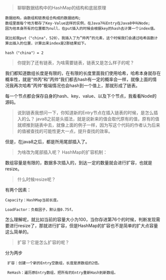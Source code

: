 > 聊聊数据结构中的HashMap的结构和底层原理

```
数据结构，由数组和链表组合构成的数据结构;
数组里面每个地方都存了Key-Value这样的实例，在Java7叫Entry在Java8中叫Node;
因为他本身所有的位置都为null，在put插入的时候会根据key的hash去计算一个index值。

就比如我put（"china"，520），我插入了为”帅丙“的元素，这个时候我们会通过哈希函数计算出插入的位置，计算出来index是2那结果如下。

hash（"china"）= 2

```
> 你提到了还有链表，为啥需要链表，链表又是怎么样子的呢？

我们都知道数组长度是有限的，在有限的长度里面我们使用哈希，哈希本身就存在概率性，就是”帅丙“和”丙帅“我们都去hash有一定的概率会一样，就像上面的情况我再次哈希”丙帅“极端情况也会hash到一个值上，那就形成了链表。

每一个节点都会保存自身的hash、key、value、以及下个节点，我看看Node的源码。
>说到链表我想问一下，你知道新的Entry节点在插入链表的时候，是怎么插入的么？
java8之前是头插法，就是说新来的值会取代原有的值，原有的值就顺推到链表中去，就像上面的例子一样，因为写这个代码的作者认为后来的值被查找的可能性更大一点，提升查找的效率。

但是，在java8之后，都是所用尾部插入了。
>为啥改为尾部插入呢？
HashMap的扩容机制：

数组容量是有限的，数据多次插入的，到达一定的数量就会进行扩容，也就是resize。

>什么时候resize呢？

有两个因素：     

```
Capacity：HashMap当前长度。

LoadFactor：负载因子，默认值0.75f。
```
怎么理解呢，就比如当前的容量大小为100，当你存进第76个的时候，判断发现需要进行resize了，那就进行扩容，但是HashMap的扩容也不是简单的扩大点容量这么简单的。

>扩容？它是怎么扩容的呢？

分为两步

```
 扩容：创建一个新的Entry空数组，长度是原数组的2倍。
 
 ReHash：遍历原Entry数组，把所有的Entry重新Hash到新数组。
```





